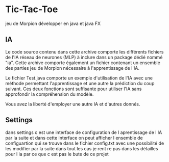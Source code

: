 # Tic-Tac-Toe

jeu de Morpion développer en java et java FX

## IA

Le code source contenu dans cette archive comporte les différents fichiers de l'IA réseau de neurones (MLP) à inclure dans un package dédié nommé "ia". Cette archive comporte également un fichier contenant un ensemble des parties jeu de Morpion nécessaire à l'apprentissage de l'IA.

Le fichier Test.java comporte un exemple d'utilisation de l'IA avec une méthode permettant l'apprentissage et une autre la prédiction du coup suivant. Ces deux fonctions sont suffisante pour utiliser l'IA sans approfondir la compréhension du modèle.

Vous avez la liberté d'employer une autre IA et d'autres donnés.

## Settings
dans settings c est une interface de configuration de l aprentissage de l IA par la suite et dans cette interface on peut afficher l ensemble de configuartion qui se trouve dans le fichier config.txt avec une possibilité de les modifier par la suite dans tout les cas je rent
re pas dans les détailles pour l ia par ce que c est pas le bute de ce projet 